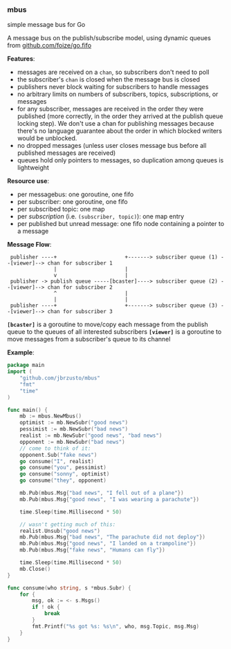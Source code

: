 ### mbus ###
simple message bus for Go

A message bus on the publish/subscribe model, using dynamic queues
from [github.com/foize/go.fifo](https://github.com/foize/go.fifo)

**Features**:

- messages are received on a `chan`, so subscribers don't need to poll
- the subscriber's `chan` is closed when the message bus is closed
- publishers never block waiting for subscribers to handle messages
- no arbitrary limits on numbers of subscribers, topics, subscriptions, or messages
- for any subscriber, messages are received in the order they were published
  (more correctly, in the order they arrived at the publish queue locking step).
  We don't use a chan for publishing messages because there's no language
  guarantee about the order in which blocked writers would be unblocked.
- no dropped messages (unless user closes message bus before all published
  messages are received)
- queues hold only pointers to messages, so duplication among queues is lightweight

**Resource use**:
- per messagebus: one goroutine, one fifo
- per subscriber: one goroutine, one fifo
- per subscribed topic: one map
- per *subscription* (i.e. `(subscriber, topic)`): one map entry
- per published but unread message: one fifo node containing a pointer to a message

**Message Flow**:
```
 publisher ----+                      +-------> subscriber queue (1) --[viewer]--> chan for subscriber 1
               |                      |
               v                      |
 publisher -> publish queue -----[bcaster]----> subscriber queue (2) --[viewer]--> chan for subscriber 2
               ^                      |
               |                      |
 publisher ----+                      +-------> subscriber queue (3) --[viewer]--> chan for subscriber 3
```
**`[bcaster]`** is a goroutine to move/copy each message from the publish queue to the queues of all interested subscribers
**`[viewer]`** is a goroutine to move messages from a subscriber's queue to its channel

**Example**:
```go
package main
import (
	"github.com/jbrzusto/mbus"
	"fmt"
	"time"
)

func main() {
	mb := mbus.NewMbus()
	optimist := mb.NewSubr("good news")
	pessimist := mb.NewSubr("bad news")
	realist := mb.NewSubr("good news", "bad news")
	opponent := mb.NewSubr("bad news")
	// come to think of it:
	opponent.Sub("fake news")
	go consume("I", realist)
	go consume("you", pessimist)
	go consume("sonny", optimist)
	go consume("they", opponent)

	mb.Pub(mbus.Msg{"bad news", "I fell out of a plane"})
	mb.Pub(mbus.Msg{"good news", "I was wearing a parachute"})

	time.Sleep(time.Millisecond * 50)

	// wasn't getting much of this:
	realist.Unsub("good news")
	mb.Pub(mbus.Msg{"bad news", "The parachute did not deploy"})
	mb.Pub(mbus.Msg{"good news", "I landed on a trampoline"})
	mb.Pub(mbus.Msg{"fake news", "Humans can fly"})

	time.Sleep(time.Millisecond * 50)
	mb.Close()
}

func consume(who string, s *mbus.Subr) {
	for {
		msg, ok := <- s.Msgs()
		if ! ok {
			break
		}
		fmt.Printf("%s got %s: %s\n", who, msg.Topic, msg.Msg)
	}
}
```
